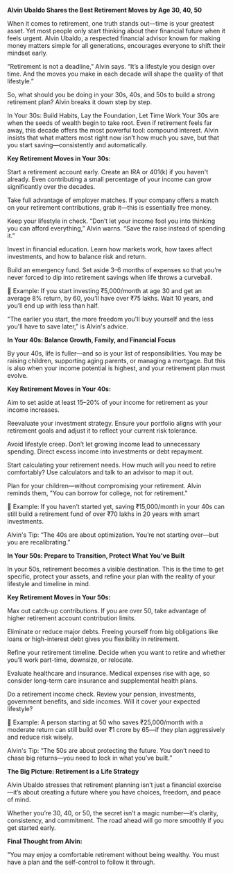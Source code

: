 **Alvin Ubaldo Shares the Best Retirement Moves by Age 30, 40, 50**

When it comes to retirement, one truth stands out—time is your greatest asset. Yet most people only start thinking about their financial future when it feels urgent. Alvin Ubaldo, a respected financial advisor known for making money matters simple for all generations, encourages everyone to shift their mindset early.

“Retirement is not a deadline,” Alvin says. “It’s a lifestyle you design over time. And the moves you make in each decade will shape the quality of that lifestyle.”

So, what should you be doing in your 30s, 40s, and 50s to build a strong retirement plan? Alvin breaks it down step by step.

In Your 30s: Build Habits, Lay the Foundation, Let Time Work
Your 30s are when the seeds of wealth begin to take root. Even if retirement feels far away, this decade offers the most powerful tool: compound interest. Alvin insists that what matters most right now isn’t how much you save, but that you start saving—consistently and automatically.

**Key Retirement Moves in Your 30s:**

Start a retirement account early. Create an IRA or 401(k) if you haven't already. Even contributing a small percentage of your income can grow significantly over the decades.

Take full advantage of employer matches. If your company offers a match on your retirement contributions, grab it—this is essentially free money.

Keep your lifestyle in check. “Don’t let your income fool you into thinking you can afford everything,” Alvin warns. “Save the raise instead of spending it.”

Invest in financial education. Learn how markets work, how taxes affect investments, and how to balance risk and return.

Build an emergency fund. Set aside 3–6 months of expenses so that you’re never forced to dip into retirement savings when life throws a curveball.

📝 Example: If you start investing ₹5,000/month at age 30 and get an average 8% return, by 60, you’ll have over ₹75 lakhs. Wait 10 years, and you’ll end up with less than half.

"The earlier you start, the more freedom you'll buy yourself and the less you'll have to save later," is Alvin's advice.

**In Your 40s: Balance Growth, Family, and Financial Focus**

By your 40s, life is fuller—and so is your list of responsibilities. You may be raising children, supporting aging parents, or managing a mortgage. But this is also when your income potential is highest, and your retirement plan must evolve.

**Key Retirement Moves in Your 40s:**

Aim to set aside at least 15–20% of your income for retirement as your income increases.

Reevaluate your investment strategy. Ensure your portfolio aligns with your retirement goals and adjust it to reflect your current risk tolerance.

Avoid lifestyle creep. Don’t let growing income lead to unnecessary spending. Direct excess income into investments or debt repayment.

Start calculating your retirement needs. How much will you need to retire comfortably? Use calculators and talk to an advisor to map it out.

Plan for your children—without compromising your retirement. Alvin reminds them, "You can borrow for college, not for retirement."

📝 Example: If you haven’t started yet, saving ₹15,000/month in your 40s can still build a retirement fund of over ₹70 lakhs in 20 years with smart investments.

Alvin's Tip: “The 40s are about optimization. You’re not starting over—but you are recalibrating.”

**In Your 50s: Prepare to Transition, Protect What You’ve Built**

In your 50s, retirement becomes a visible destination. This is the time to get specific, protect your assets, and refine your plan with the reality of your lifestyle and timeline in mind.

**Key Retirement Moves in Your 50s:**

Max out catch-up contributions. If you are over 50, take advantage of higher retirement account contribution limits.

Eliminate or reduce major debts. Freeing yourself from big obligations like loans or high-interest debt gives you flexibility in retirement.

Refine your retirement timeline. Decide when you want to retire and whether you’ll work part-time, downsize, or relocate.

Evaluate healthcare and insurance. Medical expenses rise with age, so consider long-term care insurance and supplemental health plans.

Do a retirement income check. Review your pension, investments, government benefits, and side incomes. Will it cover your expected lifestyle?

📝 Example: A person starting at 50 who saves ₹25,000/month with a moderate return can still build over ₹1 crore by 65—if they plan aggressively and reduce risk wisely.

Alvin's Tip: “The 50s are about protecting the future. You don’t need to chase big returns—you need to lock in what you’ve built.”

**The Big Picture: Retirement is a Life Strategy**

Alvin Ubaldo stresses that retirement planning isn’t just a financial exercise—it’s about creating a future where you have choices, freedom, and peace of mind.

Whether you’re 30, 40, or 50, the secret isn’t a magic number—it’s clarity, consistency, and commitment. The road ahead will go more smoothly if you get started early.

**Final Thought from Alvin:**

"You may enjoy a comfortable retirement without being wealthy. You must have a plan and the self-control to follow it through.
